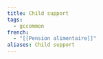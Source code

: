 ```yaml
---
title: Child support
tags:
  - gccommon
french:
  - "[[Pension alimentaire]]"
aliases: Child support
---
```

